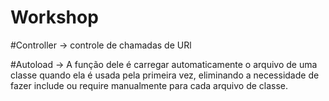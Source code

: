 
# Workshop


#Controller -> controle de chamadas de URl



#Autoload -> A função dele é carregar automaticamente o arquivo de uma classe quando ela é usada pela primeira vez, eliminando a necessidade de fazer include ou require manualmente para cada arquivo de classe.


